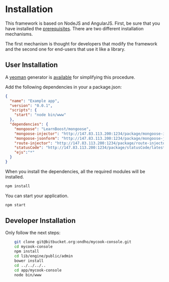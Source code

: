 # Installation

This framework is based on NodeJS and AngularJS. First, be sure that you have installed the [prerequisites](./prerequisites.html). There are two
different installation mechanisms. 

The first mechanism is thought for developers that modify the framework and the second one for end-users that use it like a library.

## User Installation

A [yeoman](http://yeoman.io/) generator is [available](./generator.html) for simplifying this procedure.

Add the following dependencies in your a package.json: 

```json
{
  "name": "Example app",
  "version": "0.0.1",
  "scripts": {
    "start": "node bin/www"
  },
  "dependencies": {
    "mongoose": "LearnBoost/mongoose",
    "mongoose-injector": "http://147.83.113.200:1234/package/mongoose-injector/latest",
    "mongoose-jsonform": "http://147.83.113.200:1234/package/mongoose-jsonform/latest",
    "route-injector": "http://147.83.113.200:1234/package/route-injector/latest",
    "statusCode": "http://147.83.113.200:1234/package/statusCode/latest",
    "ejs":"*"
  }
}
```

When you install the dependencies, all the required modules will be installed.

```bash
npm install
```

You can start your application.

```bash
npm start
```

## Developer Installation

Only follow the next steps:
```bash
    git clone git@bitbucket.org:ondho/mycook-console.git
    cd mycook-console
    npm install
    cd lib/engine/public/admin
    bower install
    cd ../../../..
    cd app/mycook-console
    node bin/www
```
